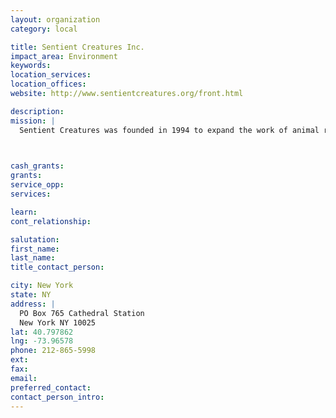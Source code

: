 ```yaml
---
layout: organization
category: local

title: Sentient Creatures Inc.
impact_area: Environment
keywords: 
location_services: 
location_offices: 
website: http://www.sentientcreatures.org/front.html

description: 
mission: |
  Sentient Creatures was founded in 1994 to expand the work of animal rescue begun by its founder, Chitra Besbroda in 1973. Sentient Creatures is the only group dedicated to consistently rescuing Harlem's abandoned, abused, and neglected "junkyard dogs." In the 27 years since Chitra first began her rescue efforts, she has rescued and placed more than 3500 of these abused and abandoned animals in loving homes.

  

cash_grants: 
grants: 
service_opp: 
services: 

learn: 
cont_relationship: 

salutation: 
first_name: 
last_name: 
title_contact_person: 

city: New York
state: NY
address: |
  PO Box 765 Cathedral Station     
  New York NY 10025
lat: 40.797862
lng: -73.96578
phone: 212-865-5998
ext: 
fax: 
email: 
preferred_contact: 
contact_person_intro: 
---
```

